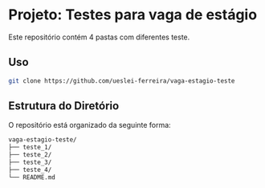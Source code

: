 # Projeto: Testes para vaga de estágio

Este repositório contém 4 pastas com diferentes teste.

## Uso

```bash
git clone https://github.com/ueslei-ferreira/vaga-estagio-teste
```

## Estrutura do Diretório

O repositório está organizado da seguinte forma:

```bash
vaga-estagio-teste/
├── teste_1/ 
├── teste_2/ 
├── teste_3/ 
├── teste_4/
└── README.md
```